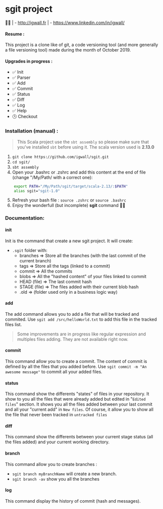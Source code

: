 # sgit project

👨‍💻 
| - http://igwall.fr
| - https://www.linkedin.com/in/igwall/

#### Resume :
This project is a clone like of git, a code versioning tool (and more generally a file versioning tool) made during the month of October 2019. 


#### Upgrades in progress : 
- ✅ Init
- ✅ Parser 
- ✅ Add
- ✅ Commit
- ✅ Status
- ✅ Diff
- ✅ Log
- ✅ Help
- 🕓 Checkout

### Installation (manual) :
> This Scala project use the `sbt assembly` so please make sure that you've installed `sbt` before using it. The scala version used is  **2.13.0**


1. `git clone https://github.com/igwall/sgit.git`
2. `cd sgit/`
3. `sbt assembly`
4. Open your .bashrc or .zshrc and add this content at the end of file (change "/My/Path/ with a correct one): 
```bash
    export PATH="/My/Path/sgit/target/scala-2.13/:$PATH"
    alias sgit="sgit-1.0"
```
5. Refresh your bash file : `source .zshrc` or `source .bashrc`
6. Enjoy the wonderfull (but incomplete) **sgit** command 💪🏻



### Documentation: 

#### init
Init is the command that create a new sgit project. It will create:
- `.sgit` folder with:
    - branches => Store all the branches (with the last commit of the current branch)
    - tags => Store all the tags (linked to a commit)
    - commit => All the commits
    - blobs => All the "hashed content" of your files linked to commit
    - HEAD (file) => The last commit hash
    - STAGE (file) => The files added with their current blob hash
    - .old => (folder used only in a business logic way)

#### add
The add command allows you to add a file that will be tracked and commited. 
Use `sgit add /src/helloWorld.txt` to add this file in the tracked files list. 
> Some improvements are in progress like regular expression and multiples files adding. They are not available right now.

#### commit
This command allow you to create a commit. The content of commit is defined by all the files that you added before. 
Use `sgit commit -m "An awesome message"` to commit all your added files. 

#### status
This command show the differents "states" of files in your repository. It show to you all the files that were already added but edited in "`Edited files`" section. It shows you all the files added between your last commit and all your "current add" in `New files`. Of course, it allow you to show all the file that never been tracked in `untracked files`

#### diff
This command show the differents between your current stage status (all the files added) and your current working directory. 

#### branch
This command allow you to create branches : 
- `sgit branch myBranchName` will create a new branch. 
- `sgit branch -av` show you all the branches

#### log
This command display the history of commit (hash and messages). 
